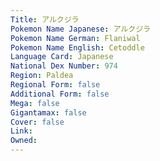 ```yaml
---
﻿Title: アルクジラ
Pokemon Name Japanese: アルクジラ
Pokemon Name German: Flaniwal
Pokemon Name English: Cetoddle
Language Card: Japanese
National Dex Number: 974
Region: Paldea
Regional Form: false
Additional Form: false
Mega: false
Gigantamax: false
Cover: false
Link: 
Owned: 
---
```

